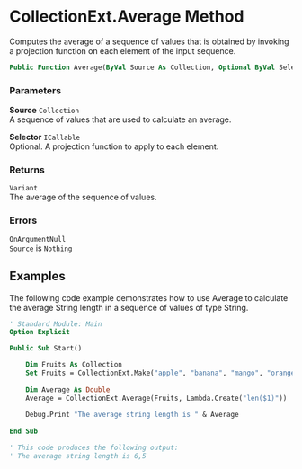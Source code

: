 # CollectionExt.Average Method

Computes the average of a sequence of values that is obtained by invoking a projection function on each element of the input sequence.

```vb
Public Function Average(ByVal Source As Collection, Optional ByVal Selector As ICallable) As Variant
```

### Parameters

**Source** `Collection` <br>
A sequence of values that are used to calculate an average.

**Selector** `ICallable` <br>
Optional. A projection function to apply to each element.

### Returns

`Variant` <br>
The average of the sequence of values.

### Errors

`OnArgumentNull` <br>
`Source` is `Nothing`

## Examples

The following code example demonstrates how to use Average to calculate the average String length in a sequence of values of type String.

```vb
' Standard Module: Main
Option Explicit

Public Sub Start()

    Dim Fruits As Collection
    Set Fruits = CollectionExt.Make("apple", "banana", "mango", "orange", "passionfruit", "grape")
    
    Dim Average As Double
    Average = CollectionExt.Average(Fruits, Lambda.Create("len($1)"))
    
    Debug.Print "The average string length is " & Average
    
End Sub

' This code produces the following output:
' The average string length is 6,5
```

